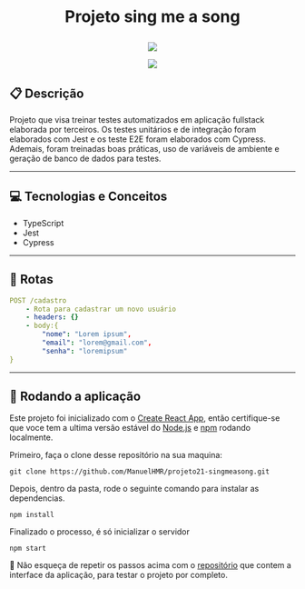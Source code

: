 # <p align = "center"> Projeto sing me a song </p>

<p align="center">
   <img src="https://imgs.search.brave.com/0Ac-MTeWPhGX9BNm8OSwWAZVM_fUwUpUJAuXUOqvx_Y/rs:fit:474:225:1/g:ce/aHR0cHM6Ly90c2Uz/Lm1tLmJpbmcubmV0/L3RoP2lkPU9JUC5D/MjNTTzExTW9nbG8w/RmNFLXU3eHBRSGFI/YSZwaWQ9QXBp"/>
</p>

<p align = "center">
   <img src="https://img.shields.io/badge/author-ManuelHMR-4dae71?style=flat-square" />
</p>


##  :clipboard: Descrição

Projeto que visa treinar testes automatizados em aplicação fullstack elaborada por terceiros. Os testes unitários e de integração foram elaborados com Jest e os teste E2E foram elaborados com Cypress. Ademais, foram treinadas boas práticas, uso de variáveis de ambiente e geração de banco de dados para testes.

***

## :computer:	 Tecnologias e Conceitos

- TypeScript
- Jest
- Cypress

***

## :rocket: Rotas

```yml
POST /cadastro
    - Rota para cadastrar um novo usuário
    - headers: {}
    - body:{
        "nome": "Lorem ipsum",
        "email": "lorem@gmail.com",
        "senha": "loremipsum"
}
```
    

***

## 🏁 Rodando a aplicação

Este projeto foi inicializado com o [Create React App](https://github.com/facebook/create-react-app), então certifique-se que voce tem a ultima versão estável do [Node.js](https://nodejs.org/en/download/) e [npm](https://www.npmjs.com/) rodando localmente.

Primeiro, faça o clone desse repositório na sua maquina:

```
git clone https://github.com/ManuelHMR/projeto21-singmeasong.git
```

Depois, dentro da pasta, rode o seguinte comando para instalar as dependencias.

```
npm install
```

Finalizado o processo, é só inicializar o servidor
```
npm start
```

:stop_sign: Não esqueça de repetir os passos acima com o [repositório](https://github.com/luanalessa/projeto-frontend.git) que contem a interface da aplicação, para testar o projeto por completo.
